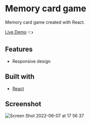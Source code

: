 # Memory card game

Memory card game created with React.

[Live Demo](https://igips.github.io/memory-card-game/) :point_left:

## Features
* Responsive design

## Built with
- [React](https://reactjs.org/)

## Screenshot
![Screen Shot 2022-06-07 at 17 56 37](https://user-images.githubusercontent.com/33441779/172426649-7389a4ec-60e0-4a95-b6dd-fcb438acdfd9.png)



